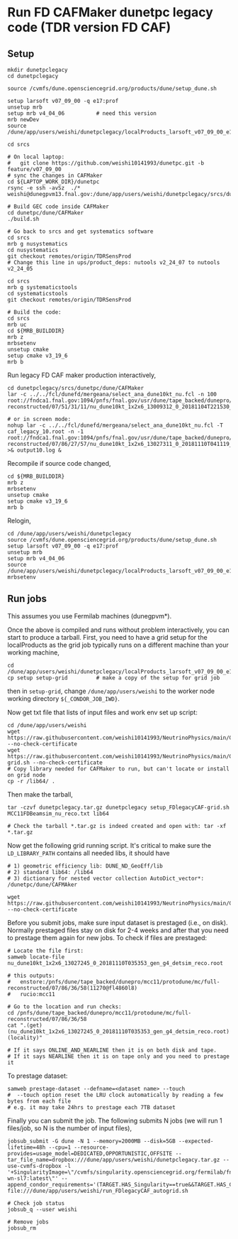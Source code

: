 # Run FD CAFMaker dunetpc legacy code (TDR version FD CAF)

## Setup

```
mkdir dunetpclegacy
cd dunetpclegacy

source /cvmfs/dune.opensciencegrid.org/products/dune/setup_dune.sh

setup larsoft v07_09_00 -q e17:prof
unsetup mrb
setup mrb v4_04_06          # need this version
mrb newDev
source /dune/app/users/weishi/dunetpclegacy/localProducts_larsoft_v07_09_00_e17_prof/setup

cd srcs

# On local laptop:
#   git clone https://github.com/weishi10141993/dunetpc.git -b feature/v07_09_00
# sync the changes in CAFMaker
cd ${LAPTOP_WORK_DIR}/dunetpc
rsync -e ssh -avSz  ./* weishi@dunegpvm13.fnal.gov:/dune/app/users/weishi/dunetpclegacy/srcs/dunetpc

# Build GEC code inside CAFMaker
cd dunetpc/dune/CAFMaker
./build.sh

# Go back to srcs and get systematics software
cd srcs    
mrb g nusystematics
cd nusystematics
git checkout remotes/origin/TDRSensProd
# Change this line in ups/product_deps: nutools v2_24_07 to nutools v2_24_05

cd srcs
mrb g systematicstools
cd systematicstools
git checkout remotes/origin/TDRSensProd

# Build the code:
cd srcs
mrb uc
cd ${MRB_BUILDDIR}       
mrb z
mrbsetenv
unsetup cmake
setup cmake v3_19_6
mrb b
```

Run legacy FD CAF maker production interactively,

```
cd dunetpclegacy/srcs/dunetpc/dune/CAFMaker
lar -c ../../fcl/dunefd/mergeana/select_ana_dune10kt_nu.fcl -n 100 root://fndca1.fnal.gov:1094/pnfs/fnal.gov/usr/dune/tape_backed/dunepro/mcc11/protodune/mc/full-reconstructed/07/51/31/11/nu_dune10kt_1x2x6_13009312_0_20181104T221530_gen_g4_detsim_reco.root

# or in screen mode:
nohup lar -c ../../fcl/dunefd/mergeana/select_ana_dune10kt_nu.fcl -T caf_legacy_10.root -n -1 root://fndca1.fnal.gov:1094/pnfs/fnal.gov/usr/dune/tape_backed/dunepro/mcc11/protodune/mc/full-reconstructed/07/86/27/57/nu_dune10kt_1x2x6_13027311_0_20181110T041119_gen_g4_detsim_reco.root >& output10.log &
```

Recompile if source code changed,

```
cd ${MRB_BUILDDIR}                   
mrb z
mrbsetenv  
unsetup cmake
setup cmake v3_19_6
mrb b
```

Relogin,

```
cd /dune/app/users/weishi/dunetpclegacy
source /cvmfs/dune.opensciencegrid.org/products/dune/setup_dune.sh
setup larsoft v07_09_00 -q e17:prof
unsetup mrb
setup mrb v4_04_06
source /dune/app/users/weishi/dunetpclegacy/localProducts_larsoft_v07_09_00_e17_prof/setup
mrbsetenv
```

## Run jobs

This assumes you use Fermilab machines (dunegpvm*).

Once the above is compiled and runs without problem interactively, you can start to produce a tarball. First, you need to have a grid setup for the localProducts as the grid job typically runs on a different machine than your working machine,

```
cd /dune/app/users/weishi/dunetpclegacy/localProducts_larsoft_v07_09_00_e17_prof
cp setup setup-grid         # make a copy of the setup for grid job
```

then in ```setup-grid```, change ```/dune/app/users/weishi``` to the worker node working directory ```${_CONDOR_JOB_IWD}```.

Now get txt file that lists of input files and work env set up script:

```
cd /dune/app/users/weishi
wget https://raw.githubusercontent.com/weishi10141993/NeutrinoPhysics/main/GEC/FDCAFlegacy/MCC11FDBeamSim/MCC11FDBeamsim_nu_reco.txt --no-check-certificate
wget https://raw.githubusercontent.com/weishi10141993/NeutrinoPhysics/main/GEC/FDCAFlegacy/setup_FDlegacyCAF-grid.sh --no-check-certificate
# Copy library needed for CAFMaker to run, but can't locate or install on grid node
cp -r /lib64/ .
```

Then make the tarball,

```
tar -czvf dunetpclegacy.tar.gz dunetpclegacy setup_FDlegacyCAF-grid.sh MCC11FDBeamsim_nu_reco.txt lib64

# Check the tarball *.tar.gz is indeed created and open with: tar -xf *.tar.gz
```

Now get the following grid running script. It's critical to make sure the ```LD_LIBRARY_PATH``` contains all needed libs, it should have
```
# 1) geometric efficiency lib: DUNE_ND_GeoEff/lib
# 2) standard lib64: /lib64
# 3) dictionary for nested vector collection AutoDict_vector*: /dunetpc/dune/CAFMAker

wget https://raw.githubusercontent.com/weishi10141993/NeutrinoPhysics/main/GEC/FDCAFlegacy/run_FDlegacyCAF_autogrid.sh --no-check-certificate
```

Before you submit jobs, make sure input dataset is prestaged (i.e., on disk). Normally prestaged files stay on disk for 2-4 weeks and after that you need to prestage them again for new jobs. To check if files are prestaged:
```
# Locate the file first:
samweb locate-file nu_dune10kt_1x2x6_13027245_0_20181110T035353_gen_g4_detsim_reco.root

# this outputs:
#   enstore:/pnfs/dune/tape_backed/dunepro/mcc11/protodune/mc/full-reconstructed/07/86/36/58(11270@fl4860l8)
#   rucio:mcc11

# Go to the location and run checks:
cd /pnfs/dune/tape_backed/dunepro/mcc11/protodune/mc/full-reconstructed/07/86/36/58
cat ".(get)(nu_dune10kt_1x2x6_13027245_0_20181110T035353_gen_g4_detsim_reco.root)(locality)"

# If it says ONLINE_AND_NEARLINE then it is on both disk and tape.
# If it says NEARLINE then it is on tape only and you need to prestage it
```
To prestage dataset:
```
samweb prestage-dataset --defname=<dataset name> --touch
#  --touch option reset the LRU clock automatically by reading a few bytes from each file
# e.g. it may take 24hrs to prestage each 7TB dataset
```

Finally you can submit the job. The following submits N jobs (we will run 1 files/job, so N is the number of input files),
```
jobsub_submit -G dune -N 1 --memory=2000MB --disk=5GB --expected-lifetime=48h --cpu=1 --resource-provides=usage_model=DEDICATED,OPPORTUNISTIC,OFFSITE --tar_file_name=dropbox:///dune/app/users/weishi/dunetpclegacy.tar.gz --use-cvmfs-dropbox -l '+SingularityImage=\"/cvmfs/singularity.opensciencegrid.org/fermilab/fnal-wn-sl7:latest\"' --append_condor_requirements='(TARGET.HAS_Singularity==true&&TARGET.HAS_CVMFS_dune_opensciencegrid_org==true&&TARGET.HAS_CVMFS_dune_osgstorage_org==true&&TARGET.HAS_CVMFS_larsoft_opensciencegrid_org==true&&TARGET.CVMFS_dune_opensciencegrid_org_REVISION>=1105&&TARGET.HAS_CVMFS_fifeuser1_opensciencegrid_org==true&&TARGET.HAS_CVMFS_fifeuser2_opensciencegrid_org==true&&TARGET.HAS_CVMFS_fifeuser3_opensciencegrid_org==true&&TARGET.HAS_CVMFS_fifeuser4_opensciencegrid_org==true)' file:///dune/app/users/weishi/run_FDlegacyCAF_autogrid.sh
```

```
# Check job status
jobsub_q --user weishi

# Remove jobs
jobsub_rm
```
